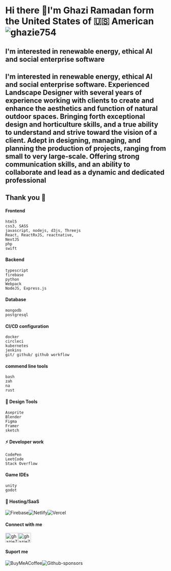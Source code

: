 # Hi there 👋I'm Ghazi Ramadan form the United States of 🇺🇸  American<img src="https://komarev.com/ghpvc/?username=ghazie754&label=Profile%20views&color=0e75b6&style=flat" alt="ghazie754" />

## I'm interested in renewable energy, ethical AI and social enterprise software

## I'm interested in renewable energy, ethical AI and social enterprise software. Experienced Landscape Designer with several years of experience working with clients to create and enhance the aesthetics and function of natural outdoor spaces. Bringing forth exceptional design and horticulture skills, and a true ability to understand and strive toward the vision of a client. Adept in designing, managing, and planning the production of projects, ranging from small to very large-scale. Offering strong communication skills, and an ability to collaborate and lead as a dynamic and dedicated professional

## Thank you 🦕

#### Frontend

    html5
    css3, SASS
    javascript, nodejs, d3js, Threejs
    React, ReactRxJS, reactnative,
    NextJS
    php
    swift

#### Backend

    typescript
    firebase
    python
    Webpack
    NodeJS, Express.js

#### Database

    mongodb
    postgresql

#### CI/CD configuration

    docker
    circleci
    kubernetes
    jenkins
    git/ github/ github workflow

#### commend line tools

    bash
    zah
    na
    rust

#### 🎨 Design Tools

    Aseprite
    Blender
    Figma
    Framer
    sketch

#### ⚡ Developer work

    CodePen
    LeetCode
    Stack Overflow

#### Game IDEs

    unity
    godot

#### 🎈 Hosting/SaaS

![Firebase](https://img.shields.io/badge/firebase-%23039BE5.svg?style=for-the-badge&logo=firebase)![Netlify](https://img.shields.io/badge/netlify-%23000000.svg?style=for-the-badge&logo=netlify&logoColor=#00C7B7)![Vercel](https://img.shields.io/badge/vercel-%23000000.svg?style=for-the-badge&logo=vercel&logoColor=white)

#### Connect with me

<a href="https://codepen.io/ghazie754" target="blank"><img align="center" src="https://raw.githubusercontent.com/rahuldkjain/github-profile-readme-generator/master/src/images/icons/Social/codepen.svg" alt="ghazie754" height="30" width="40" /></a><a href="https://dribbble.com/ghazie754" target="blank"><img align="center" src="https://raw.githubusercontent.com/rahuldkjain/github-profile-readme-generator/master/src/images/icons/Social/dribbble.svg" alt="ghazie754" height="30" width="40" /></a>

#### Suport me

![BuyMeACoffee](https://img.shields.io/badge/Buy%20Me%20a%20Coffee-ffdd00?style=for-the-badge&logo=buy-me-a-coffee&logoColor=black)![Github-sponsors](https://img.shields.io/badge/sponsor-30363D?style=for-the-badge&logo=GitHub-Sponsors&logoColor=#EA4AAA)
